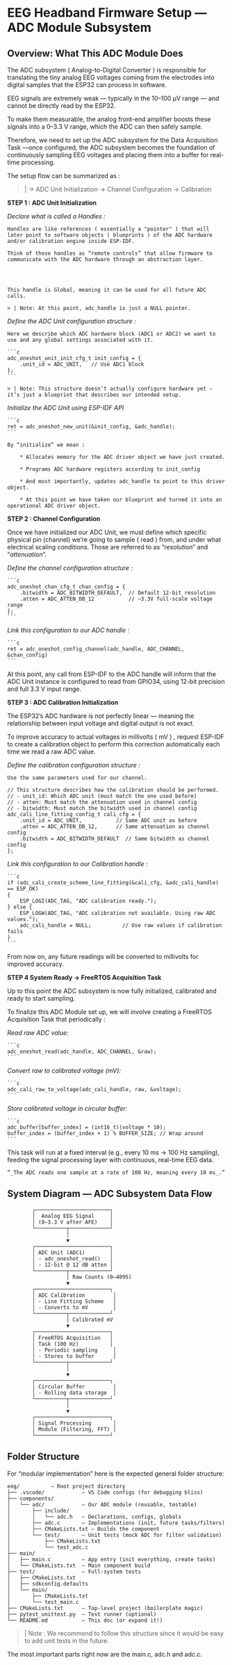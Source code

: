 # EEG Headband Firmware Setup — ADC Module Subsystem 

## Overview: What This ADC Module Does

The ADC subsystem ( Analog-to-Digital Converter ) is responsible for translating the tiny analog EEG voltages coming from the electrodes into digital samples that the ESP32 can process in software.

EEG signals are extremely weak — typically in the 10–100 µV range — and cannot be directly read by the ESP32.

To make them measurable, the analog front-end amplifier boosts these signals into a 0–3.3 V range, which the ADC can then safely sample. 

Therefore, we need to set up the ADC subsystem for the Data Acquisition Task —once configured, the ADC subsystem becomes the foundation of continuously sampling EEG voltages and placing them into a buffer for real-time processing.

The setup flow can be summarized as :  

> | → ADC Unit Initialization → Channel Configuration → Calibration


**STEP 1 : ADC Unit Initialization** 

*Declare what is called a Handles :* 

	Handles are like references ( essentially a "pointer" ) that will later point to software objects ( blueprints ) of the ADC hardware and/or calibration engine inside ESP-IDF.
	
	Think of these handles as “remote controls” that allow firmware to communicate with the ADC hardware through an abstraction layer.
	
	
	
	
	This handle is Global, meaning it can be used for all future ADC calls.
	
	> | Note: At this point, adc_handle is just a NULL pointer.

*Define the ADC Unit configuration structure :*

	Here we describe which ADC hardware block (ADC1 or ADC2) we want to use and any global settings associated with it.
	
	```c
	adc_oneshot_unit_init_cfg_t init_config = {
	    .unit_id = ADC_UNIT,   // Use ADC1 block
	};
	```

	> | Note: This structure doesn’t actually configure hardware yet — it’s just a blueprint that describes our intended setup.


*Initialize the ADC Unit using ESP-IDF API*

	```c
	ret = adc_oneshot_new_unit(&init_config, &adc_handle);
	```

	By “initialize” we mean : 
	
		* Allocates memory for the ADC driver object we have just created.
		
		* Programs ADC hardware registers according to init_config
		
		* And most importantly, updates adc_handle to point to this driver object. 
		
		* At this point we have taken our blueprint and turned it into an operational ADC driver object. 


**STEP 2 : Channel Configuration**

Once we have initialized our ADC Unit, we must define which specific physical pin (channel) we’re going to sample ( read ) from, and under what electrical scaling conditions. Those are referred to as “_resolution_” and “_attenuation_”. 

*Define the channel configuration structure :*

	```c
	adc_oneshot_chan_cfg_t chan_config = {
	    .bitwidth = ADC_BITWIDTH_DEFAULT,  // Default 12-bit resolution
	    .atten = ADC_ATTEN_DB_12           // ~3.3V full-scale voltage range
	};
	```

*Link this configuration to our ADC handle :*

	```c
	ret = adc_oneshot_config_channel(adc_handle, ADC_CHANNEL, &chan_config)
	```

At this point, any call from ESP-IDF to the ADC handle will inform that the ADC Unit instance is configured to read from GPIO34, using 12-bit precision and full 3.3 V input range.


**STEP 3 : ADC Calibration Initialization** 

The ESP32’s ADC hardware is not perfectly linear — meaning the relationship between input voltage and digital output is not exact.

To improve accuracy to actual voltages in millivolts ( mV ) , request ESP-IDF to create a calibration object to perform this correction automatically each time we read a raw ADC value.

*Define the calibration configuration structure :*

	Use the same parameters used for our channel. 
	
	// This structure describes how the calibration should be performed.
	// - unit_id: Which ADC unit (must match the one used before)
	// - atten: Must match the attenuation used in channel config
	// - bitwidth: Must match the bitwidth used in channel config
	adc_cali_line_fitting_config_t cali_cfg = {
	    .unit_id = ADC_UNIT,           // Same ADC unit as before
	    .atten = ADC_ATTEN_DB_12,      // Same attenuation as channel config
	    .bitwidth = ADC_BITWIDTH_DEFAULT  // Same bitwidth as channel config
	};
  
*Link this configuration to our Calibration handle :* 

	```c
	if (adc_cali_create_scheme_line_fitting(&cali_cfg, &adc_cali_handle) == ESP_OK) 
	{
	    ESP_LOGI(ADC_TAG, "ADC calibration ready.");
	} else {
	    ESP_LOGW(ADC_TAG, "ADC calibration not available. Using raw ADC values.");
	    adc_cali_handle = NULL;          // Use raw values if calibration fails
	}
	```

From now on, any future readings will be converted to millivolts for improved accuracy.


**STEP 4 System Ready → FreeRTOS Acquisition Task**

Up to this point the ADC subsystem is now fully initialized, calibrated and ready to start sampling. 

To finalize this ADC Module set up, we will involve creating a FreeRTOS Acquisition Task that periodically :

*Read raw ADC value:* 

	```c
	adc_oneshot_read(adc_handle, ADC_CHANNEL, &raw);
	```

*Convert raw to calibrated voltage (mV):*  

	```c
	adc_cali_raw_to_voltage(adc_cali_handle, raw, &voltage);
	```

*Store calibrated voltage in circular buffer:*

	```c
	adc_buffer[buffer_index] = (int16_t)(voltage * 10);
	buffer_index = (buffer_index + 1) % BUFFER_SIZE; // Wrap around
	```

This task will run at a fixed interval (e.g., every 10 ms → 100 Hz sampling), feeding the signal processing layer with continuous, real-time EEG data.

	“_The ADC reads one sample at a rate of 100 Hz, meaning every 10 ms_.”



## System Diagram — ADC Subsystem Data Flow

```
        ┌────────────────────────┐
        │  Analog EEG Signal     │
        │ (0–3.3 V after AFE)    │
        └──────────┬─────────────┘
                   │
                   ▼
        ┌────────────────────────┐
        │ ADC Unit (ADC1)        │
        │ - adc_oneshot_read()   │
        │ - 12-bit @ 12 dB atten │
        └──────────┬─────────────┘
                   │ Raw Counts (0–4095)
                   ▼
        ┌────────────────────────┐
        │ ADC Calibration         │
        │ - Line Fitting Scheme   │
        │ - Converts to mV        │
        └──────────┬─────────────┘
                   │ Calibrated mV
                   ▼
        ┌────────────────────────┐
        │ FreeRTOS Acquisition   │
        │ Task (100 Hz)          │
        │ - Periodic sampling     │
        │ - Stores to buffer      │
        └──────────┬─────────────┘
                   │
                   ▼
        ┌────────────────────────┐
        │ Circular Buffer         │
        │ - Rolling data storage  │
        └──────────┬─────────────┘
                   │
                   ▼
        ┌────────────────────────┐
        │ Signal Processing       │
        │ Module (Filtering, FFT) │
        └────────────────────────┘
```


## Folder Structure

For “modular implementation” here is the expected general folder structure: 
	
	eeg/          — Root project directory
	├── .vscode/            — VS Code configs (for debugging bliss)
	├── components/
	│   └── adc/            — Our ADC module (reusable, testable)
	│       ├── include/
	│       │   └── adc.h   — Declarations, configs, globals
	│       ├── adc.c       — Implementations (init, future tasks/filters)
	│       ├── CMakeLists.txt — Builds the component
	│       └── test/       — Unit tests (mock ADC for filter validation)
	│           ├── CMakeLists.txt
	│           └── test_adc.c
	├── main/
	│   ├── main.c          — App entry (init everything, create tasks)
	│   └── CMakeLists.txt  — Main component build
	├── test/               — Full-system tests
	│   ├── CMakeLists.txt
	│   ├── sdkconfig.defaults
	│   └── main/
	│       ├── CMakeLists.txt
	│       └── test_main.c
	├── CMakeLists.txt      — Top-level project (boilerplate magic)
	├── pytest_unittest.py  — Test runner (optional)
	└── README.md           — This doc (or expand it!)
	

> | Note :  We recommend to follow this structure since it would be easy to add unit tests in the future. 

The most important parts right now are the main.c, adc.h and adc.c.
